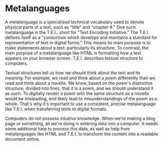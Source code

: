 # Metalanguages 

A metalanguage is a specialized technical vocabulary used to denote physical parts of a text, such as "title" and "chapter #." One such metalanguage is the T.E.I., short for "Text Encoding Initiative." The T.E.I. defines itself as a "consortium which develops and maintains a standard for representation of text in digital forms." This means its main purpose is to make statements about a text: particularly its structure. To contrast, the main purpose of a metalanguage like HTML is formatting how a text appears on your browser screen. T.E.I. describes textual structure to computers. 

Textual structures tell us how we should think about the text and its meaning. For example, we read and think about a poem differently than we read and think about a novella. We know, based on the poem's distinctive structure, divided into lines, that it is a poem, and we should understand it as such. To digitally render a poem with the same structure as a novella would be misleading, and likely lead to misunderstandings of the poem as a whole. That's why it's important to use a consistent, precise metalanguage like T.E.I. when transferring texts to digital formats. 

Computers do not possess intuitive knowledge. When we're making a blog page or something, all we're doing is entering data into a computer. It needs some additional help to process this data, as well as help from metalanguages like HTML and T.E.I. to transform the content into a readable document online. 